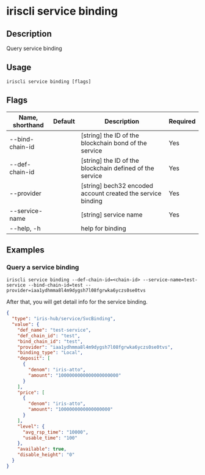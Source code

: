 # iriscli service binding

## Description

Query service binding

## Usage

```
iriscli service binding [flags]
```

## Flags

| Name, shorthand | Default                    | Description                                                         | Required |
| --------------- | -------------------------- | ------------------------------------------------------------------- | -------- |
| --bind-chain-id |                            | [string] the ID of the blockchain bond of the service               | Yes      |
| --def-chain-id  |                            | [string] the ID of the blockchain defined of the service            | Yes      |
| --provider      |                            | [string] bech32 encoded account created the service binding         | Yes      |
| --service-name  |                            | [string] service name                                               | Yes      |
| --help, -h      |                            | help for binding                                                    |          |

## Examples

### Query a service binding

```shell
iriscli service binding --def-chain-id=<chain-id> --service-name=test-service --bind-chain-id=test --provider=iaa1ydhmma8l4m9dygsh7l08fgrwka6yczs0se0tvs
```

After that, you will get detail info for the service binding.

```json
{
  "type": "iris-hub/service/SvcBinding",
  "value": {
    "def_name": "test-service",
    "def_chain_id": "test",
    "bind_chain_id": "test",
    "provider": "iaa1ydhmma8l4m9dygsh7l08fgrwka6yczs0se0tvs",
    "binding_type": "Local",
    "deposit": [
      {
        "denom": "iris-atto",
        "amount": "1000000000000000000000"
      }
    ],
    "price": [
      {
        "denom": "iris-atto",
        "amount": "1000000000000000000"
      }
    ],
    "level": {
      "avg_rsp_time": "10000",
      "usable_time": "100"
    },
    "available": true,
    "disable_height": "0"
  }
}
```